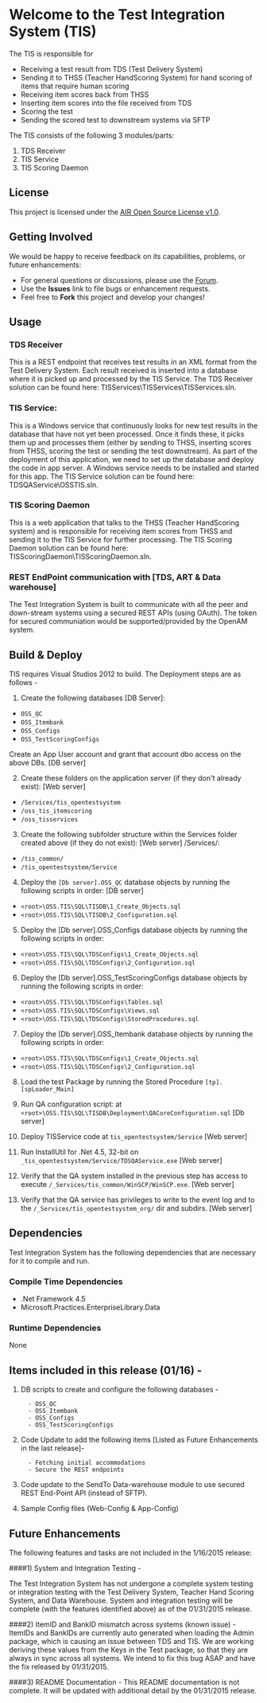 # Welcome to the Test Integration System (TIS)

The TIS is responsible for 

* Receiving a test result from TDS (Test Delivery System) 
* Sending it to THSS (Teacher HandScoring System) for hand scoring of items that require human scoring
* Receiving item scores back from THSS
* Inserting item scores into the file received from TDS
* Scoring the test
* Sending the scored test to downstream systems via SFTP 

The TIS consists of the following 3 modules/parts:

1. TDS Receiver
1. TIS Service 
1. TIS Scoring Daemon      

## License ##
This project is licensed under the [AIR Open Source License v1.0](http://www.smarterapp.org/documents/American_Institutes_for_Research_Open_Source_Software_License.pdf).

## Getting Involved ##
We would be happy to receive feedback on its capabilities, problems, or future enhancements:

* For general questions or discussions, please use the [Forum](http://forum.opentestsystem.org/viewforum.php?f=20).
* Use the **Issues** link to file bugs or enhancement requests.
* Feel free to **Fork** this project and develop your changes!

## Usage 
### TDS Receiver
This is a REST endpoint that receives test results in an XML format from the Test Delivery System.  Each result received is inserted into a database where it is picked up and processed by the TIS Service.  The TDS Receiver solution can be found here:  TISServices\TISServices\TISServices.sln.

### TIS Service:
This is a Windows service that continuously looks for new test results in the database that have not yet been processed.  Once it finds these, it picks them up and processes them (either by sending to THSS, inserting scores from THSS, scoring the test or sending the test downstream). 
As part of the deployment of this application, we need to set up the database and deploy the code in app server. A Windows service needs to be installed and started for this app.
The TIS Service solution can be found here:  TDSQAService\OSSTIS.sln.

### TIS Scoring Daemon      
This is a web application that talks to the THSS (Teacher HandScoring system) and is responsible for receiving item scores from THSS and sending it to the TIS Service for further processing.  The TIS Scoring Daemon solution can be found here:  TISScoringDaemon\TISScoringDaemon.sln.

### REST EndPoint communication with [TDS, ART & Data warehouse]
The Test Integration System is built to communicate with all the peer and down-stream systems using a secured REST APIs (using OAuth). The token for secured communiation would be supported/provided by the OpenAM system.


## Build & Deploy
TIS requires Visual Studios 2012 to build. The Deployment steps are as follows - 

1) Create the following databases [DB Server]:

* `OSS_QC`
* `OSS_Itembank`
* `OSS_Configs`
* `OSS_TestScoringConfigs`

Create an App User account and grant that account dbo access on the above DBs. [DB server]

2) Create these folders on the application server (if they don't already exist): [Web server]

* `/Services/tis_opentestsystem`
* `/oss_tis_itemscoring`
* `/oss_tisservices`

3) Create the following subfolder structure within the Services folder created above (if they do not exist): [Web server]
/Services/:

* `/tis_common/`
* `/tis_opentestsystem/Service`

4) Deploy the `[Db server].OSS_QC` database objects by running the following scripts in order: [DB server]

* `<root>\OSS.TIS\SQL\TISDB\1_Create_Objects.sql`
* `<root>\OSS.TIS\SQL\TISDB\2_Configuration.sql`

5) Deploy the [Db server].OSS_Configs database objects by running the following scripts in order:

* `<root>\OSS.TIS\SQL\TDSConfigs\1_Create_Objects.sql`
* `<root>\OSS.TIS\SQL\TDSConfigs\2_Configuration.sql`
 	
6) Deploy the [Db server].OSS_TestScoringConfigs database objects by running the following scripts in order:

* `<root>\OSS.TIS\SQL\TDSConfigs\Tables.sql`
* `<root>\OSS.TIS\SQL\TDSConfigs\Views.sql`
* `<root>\OSS.TIS\SQL\TDSConfigs\StoredProcedures.sql`
	
7) Deploy the [Db server].OSS_Itembank database objects by running the following scripts in order:

* `<root>\OSS.TIS\SQL\TDSConfigs\1_Create_Objects.sql`
* `<root>\OSS.TIS\SQL\TDSConfigs\2_Configuration.sql`

8) Load the test Package by running the Stored Procedure `[tp].[spLoader_Main]`

9) Run QA configuration script: at `<root>\OSS.TIS\SQL\TISDB\Deployment\QACoreConfiguration.sql` [Db server]

10) Deploy TISService code at `tis_opentestsystem/Service` [Web server]

11) Run InstallUtil for .Net 4.5, 32-bit on `_tis_opentestsystem/Service/TDSQAService.exe` [Web server]

12) Verify that the QA system installed in the previous step has access to execute `/_Services/tis_common/WinSCP/WinSCP.exe`. [Web server]

13) Verify that the QA service has privileges to write to the event log and to the `/_Services/tis_opentestsystem_org/` dir and subdirs. [Web server]

## Dependencies
Test Integration System has the following dependencies that are necessary for it to compile and run. 

### Compile Time Dependencies
* .Net Framework 4.5
* Microsoft.Practices.EnterpriseLibrary.Data

### Runtime Dependencies
None

## Items included in this release (01/16) -
1) DB scripts to create and configure the following databases - 

         - OSS_QC
         - OSS_Itembank
         - OSS_Configs
         - OSS_TestScoringConfigs

2) Code Update to add the following items [Listed as Future Enhancements in the last release]- 

         - Fetching initial accommodations 
         - Secure the REST endpoints

3) Code update to the SendTo Data-warehouse module to use secured REST End-Point API (instead of SFTP). 

4) Sample Config files (Web-Config & App-Config) 


## Future Enhancements 

The following features and tasks are not included in the 1/16/2015 release:

####1) System and Integration Testing - 

The Test Integration System has not undergone a complete system testing or integration testing with the Test Delivery System, Teacher Hand Scoring System, and Data Warehouse.  System and integration testing will be complete (with the features identified above) as of the 01/31/2015 release.

####2) ItemID and BankID mismatch across systems (known issue) - 
ItemIDs and BankIDs are currently auto generated when loading the Admin package, which is causing an issue between TDS and TIS.
We are working deriving these values from the Keys in the Test package, so that they are always in sync across all systems. We intend to fix this bug ASAP and have the fix released by 01/31/2015.


####3) README Documentation - 
This README documentation is not complete.  It will be updated with additional detail by the 01/31/2015 release.
